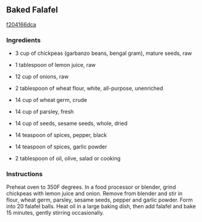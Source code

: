 ## Baked Falafel

[f204166dca](http://www.food.com/recipe/baked-falafel-18861)

### Ingredients

 - 3 cup of chickpeas (garbanzo beans, bengal gram), mature seeds, raw

 - 1 tablespoon of lemon juice, raw

 - 12 cup of onions, raw

 - 2 tablespoon of wheat flour, white, all-purpose, unenriched

 - 14 cup of wheat germ, crude

 - 14 cup of parsley, fresh

 - 14 cup of seeds, sesame seeds, whole, dried

 - 14 teaspoon of spices, pepper, black

 - 14 teaspoon of spices, garlic powder

 - 2 tablespoon of oil, olive, salad or cooking

### Instructions

Preheat oven to 350F degrees. In a food processor or blender, grind chickpeas with lemon juice and onion. Remove from blender and stir in flour, wheat germ, parsley, sesame seeds, pepper and garlic powder. Form into 20 falafel balls. Heat oil in a large baking dish, then add falafel and bake 15 minutes, gently stirring occasionally.